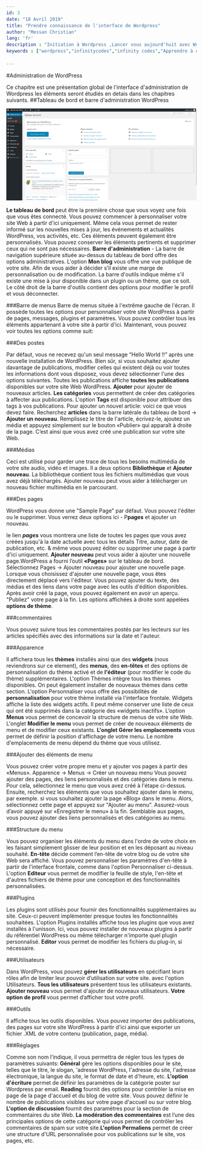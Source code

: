 ```yaml
---
id: 3
date: "18 Avril 2019"
title: "Prendre connaissance de l'interface de Wordpress"
author: "Messan Christian"
lang: 'fr'
description : "Initiation à Wordpress ,Lancer vous aujourd'huit avec Wordpress"
keywords : ["wordpress","infinitycodes","infinity codes","Apprendre à coder","Aprendre l'informatique gratuitement","lancer son site internet"]

---
```


#Administration de WordPress

Ce chapitre est une présentation global de l'interface d'administration de Wordpress les éléments seront étudiés en detais dans les chapitres suivants.
##Tableau de bord et barre d'administration WordPress

![alt text](./img/Board.png "Installation de xampp")

**Le tableau de bord** peut être la première chose que vous voyez une fois que vous êtes connecté. Vous pouvez commencer à personnaliser votre site Web à partir d'ici uniquement. Même cela vous permet de rester informé sur les nouvelles mises à jour, les événements et actualités WordPress, vos activités, etc. Ces éléments peuvent également être personnalisés. Vous pouvez conserver les éléments pertinents et supprimer ceux qui ne sont pas nécessaires. **Barre d'administration** - La barre de navigation supérieure située au-dessus du tableau de bord offre des options administratives. L'option **Mon blog** vous offre une vue publique de votre site. Afin de vous aider à décider s’il existe une marge de personnalisation ou de modification. La barre d'outils indique même s'il existe une mise à jour disponible dans un plugin ou un thème, que ce soit. Le côté droit de la barre d'outils contient des options pour modifier le profil et vous déconnecter.

###Barre de menus 
Barre de menus située à l'extrême gauche de l'écran. Il possède toutes les options pour personnaliser votre site WordPress à partir de pages, messages, plugins et paramètres. Vous pouvez contrôler tous les éléments appartenant à votre site à partir d'ici. Maintenant, vous pouvez voir toutes les options comme suit:

###Des postes

Par défaut, vous ne recevez qu'un seul message “Hello World !!” après une nouvelle installation de WordPress. Bien sûr, si vous souhaitez ajouter davantage de publications, modifier celles qui existent déjà ou voir toutes les informations dont vous disposez, vous devez sélectionner l'une des options suivantes. Toutes les publications affiche **toutes les publications** disponibles sur votre site Web WordPress. **Ajouter** pour ajouter de nouveaux articles. **Les catégories** vous permettent de créer des catégories à affecter aux publications. L'option **Tags** est disponible pour attribuer des tags à vos publications. Pour ajouter un nouvel article: voici ce que vous devez faire. Recherchez **articles** dans la barre latérale du tableau de bord -> **Ajouter un nouveau**. Remplissez le titre de l'article, écrivez-le, ajoutez un média et appuyez simplement sur le bouton «Publier» qui apparaît à droite de la page. C’est ainsi que vous avez créé une publication sur votre site Web.

###Médias

Ceci est utilisé pour garder une trace de tous les besoins multimédia de votre site audio, vidéo et images. Il a deux options **Bibliothèque** et **Ajouter nouveau**. La bibliothèque contient tous les fichiers multimédias que vous avez déjà téléchargés. Ajouter nouveau peut vous aider à télécharger un nouveau fichier multimédia en le parcourant.

###Des pages

WordPress vous donne une "Sample Page" par défaut. Vous pouvez l'éditer ou le supprimer. Vous verrez deux options ici - P**pages** et ajouter un nouveau.

le lien ***pages*** vous montrera  une liste de toutes les pages que vous avez créées jusqu'à la date actuelle avec tous les détails Titre, auteur, date de publication, etc. & même vous pouvez éditer ou supprimer une page à partir d'ici uniquement. **Ajouter nouveau** peut vous aider à ajouter une nouvelle page.WordPress a fourni l’outil **«Pages»** sur le tableau de bord. Sélectionnez Pages -> Ajouter nouveau pour ajouter une nouvelle page. Lorsque vous choisissez d'ajouter une nouvelle page, vous êtes directement déplacé vers l'éditeur. Vous pouvez ajouter du texte, des médias et des liens dans votre page avec les outils d'édition disponibles. Après avoir créé la page, vous pouvez également en avoir un aperçu. "Publiez" votre page à la fin. Les options affichées à droite sont appelées **options de thème**.

###commentaires

Vous pouvez suivre tous les commentaires postés par les lecteurs sur les articles spécifiés avec des informations sur la date et l'auteur.

###Apparence

Il affichera tous les **thèmes** installés ainsi que des **widgets** (nous reviendrons sur ce element), des **menus**, des **en-têtes** et des options de personnalisation du thème activé et de **l'éditeur** (pour modifier le code du thème) supplémentaires. L'option Thèmes intègre tous les thèmes disponibles. On peut également installer de nouveaux thèmes dans cette section. L'option Personnaliser vous offre des possibilités de **personnalisation** pour votre thème installé via l'interface frontale. Widgets affiche la liste des widgets actifs. Il peut même conserver une liste de ceux qui ont été supprimés dans la catégorie des «widgets inactifs». L’option **Menus** vous permet de concevoir la structure de menus de votre site Web. L'onglet **Modifier le menu** vous permet de créer de nouveaux éléments de menu et de modifier ceux existants. **L'onglet Gérer les emplacements** vous permet de définir la position d'affichage de votre menu. Le nombre d'emplacements de menu dépend du thème que vous utilisez.

###Ajouter des éléments de menu

Vous pouvez créer votre propre menu et y ajouter vos pages à partir des «Menus». Apparence -> Menus -> Créer un nouveau menu Vous pouvez ajouter des pages, des liens personnalisés et des catégories dans le menu. Pour cela, sélectionnez le menu que vous avez créé à l'étape ci-dessus. Ensuite, recherchez les éléments que vous souhaitez ajouter dans le menu, par exemple. si vous souhaitez ajouter la page «Blog» dans le menu. Alors, sélectionnez cette page et appuyez sur "Ajouter au menu". Assurez-vous d’avoir appuyé sur «Enregistrer le menu» à la fin. Semblable aux pages, vous pouvez ajouter des liens personnalisés et des catégories au menu.

###Structure du menu

Vous pouvez organiser les éléments du menu dans l'ordre de votre choix en les faisant simplement glisser de leur position et en les déposant au niveau souhaité. **En-tête** décide comment l’en-tête de votre blog ou de votre site Web sera affiché. Vous pouvez personnaliser les paramètres d'en-tête à partir de l'interface frontale, comme dans l'option Personnaliser ci-dessus. L'option **Editeur** vous permet de modifier la feuille de style, l'en-tête et d'autres fichiers de thème pour une conception et des fonctionnalités personnalisées.

###Plugins

Les plugins sont utilisés pour fournir des fonctionnalités supplémentaires au site. Ceux-ci peuvent implémenter presque toutes les fonctionnalités souhaitées. L'option Plugins installés affiche tous les plugins que vous avez installés à l'unisson. Ici, vous pouvez installer de nouveaux plugins à partir du référentiel WordPress ou même télécharger n'importe quel plugin personnalisé. **Editor** vous permet de modifier les fichiers du plug-in, si nécessaire.

###Utilisateurs

Dans WordPress, vous pouvez **gérer les utilisateurs** en spécifiant leurs rôles afin de limiter leur pouvoir d’utilisation sur votre site. avec l'option Utilisateurs. **Tous les utilisateurs** présentent tous les utilisateurs existants. **Ajouter nouveau** vous permet d'ajouter de nouveaux utilisateurs. **Votre option de profil** vous permet d’afficher tout votre profil.

###Outils

Il affiche tous les outils disponibles. Vous pouvez importer des publications, des pages sur votre site WordPress à partir d'ici ainsi que exporter un fichier .XML de votre contenu (publication, page, média).

###Réglages

Comme son nom l’indique, il vous permettra de régler tous les types de paramètres suivants: **Général** gère les options disponibles pour le site, telles que le titre, le slogan, 'adresse WordPress, l'adresse du site, l'adresse électronique, la langue du site, le format de date et d'heure, etc. **L'option d'écriture** permet de définir les paramètres de la catégorie poster sur Wordpress par email. **Reading** fournit des options pour contrôler la mise en page de la page d'accueil et du blog de votre site. Vous pouvez définir le nombre de publications visibles sur votre page d'accueil ou sur votre blog. **L'option de discussion** fournit des paramètres pour la section de commentaires du site Web. **La modération des commentaires** est l’une des principales options de cette catégorie qui vous permet de contrôler les commentaires de spam sur votre site.**L'option Permaliens** permet de créer une structure d'URL personnalisée pour vos publications sur le site, vos pages, etc.